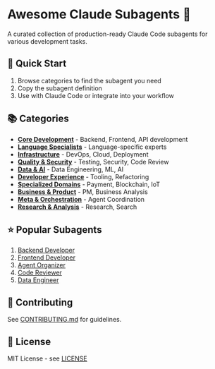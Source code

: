 # Awesome Claude Subagents 🤖

A curated collection of production-ready Claude Code subagents for various development tasks.

## 🚀 Quick Start

1. Browse categories to find the subagent you need
2. Copy the subagent definition
3. Use with Claude Code or integrate into your workflow

## 📚 Categories

- **[Core Development](categories/01-core-development/)** - Backend, Frontend, API development
- **[Language Specialists](categories/02-language-specialists/)** - Language-specific experts
- **[Infrastructure](categories/03-infrastructure/)** - DevOps, Cloud, Deployment
- **[Quality & Security](categories/04-quality-security/)** - Testing, Security, Code Review
- **[Data & AI](categories/05-data-ai/)** - Data Engineering, ML, AI
- **[Developer Experience](categories/06-developer-experience/)** - Tooling, Refactoring
- **[Specialized Domains](categories/07-specialized-domains/)** - Payment, Blockchain, IoT
- **[Business & Product](categories/08-business-product/)** - PM, Business Analysis
- **[Meta & Orchestration](categories/09-meta-orchestration/)** - Agent Coordination
- **[Research & Analysis](categories/10-research-analysis/)** - Research, Search

## ⭐ Popular Subagents

1. [Backend Developer](categories/01-core-development/backend-developer.md)
2. [Frontend Developer](categories/01-core-development/frontend-developer.md)
3. [Agent Organizer](categories/09-meta-orchestration/agent-organizer.md)
4. [Code Reviewer](categories/04-quality-security/code-reviewer.md)
5. [Data Engineer](categories/05-data-ai/data-engineer.md)

## 🤝 Contributing

See [CONTRIBUTING.md](CONTRIBUTING.md) for guidelines.

## 📄 License

MIT License - see [LICENSE](LICENSE)